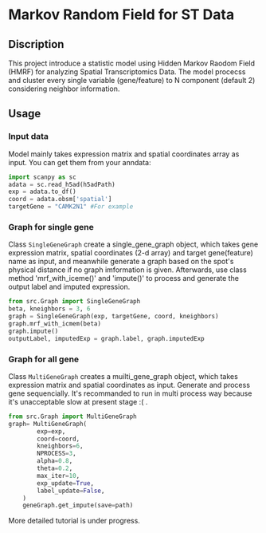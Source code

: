 # Markov Random Field for ST Data 

## Discription 

This project introduce a statistic model using Hidden Markov Raodom Field (HMRF) for analyzing Spatial Transcriptomics Data. 
The model procecss and cluster every single variable (gene/feature) to N component (default 2) considering neighbor information.

## Usage
### Input data 

Model mainly takes expression matrix and spatial coordinates array as input. You can get them from your anndata:

```python
import scanpy as sc
adata = sc.read_h5ad(h5adPath) 
exp = adata.to_df()
coord = adata.obsm['spatial']
targetGene = "CAMK2N1" #For example 
```

### Graph for single gene 
Class `SingleGeneGraph` create a single_gene_graph object, which takes gene expression matrix, spatial coordinates (2-d array) and target gene(feature) name as input, and meanwhile generate a graph based on the spot's physical distance if no graph imformation is given. Afterwards, use class method 'mrf_with_iceme()' and 'impute()' to process and generate the output label and imputed expression.

```python
from src.Graph import SingleGeneGraph 
beta, kneighbors = 3, 6
graph = SingleGeneGraph(exp, targetGene, coord, kneighbors)
graph.mrf_with_icmem(beta)
graph.impute()
outputLabel, imputedExp = graph.label, graph.imputedExp
```

### Graph for all gene
Class `MultiGeneGraph` creates a muilti_gene_graph object, which takes expression matrix and spatial coordinates as input. Generate and process gene sequencially. It's recommanded to run in multi process way because it's unacceptable slow at present stage :( . 

```python
from src.Graph import MultiGeneGraph
graph= MultiGeneGraph(
        exp=exp,
        coord=coord,
        kneighbors=6,
        NPROCESS=3,
        alpha=0.8,
        theta=0.2,
        max_iter=10,
        exp_update=True,
        label_update=False,
    )
    geneGraph.get_impute(save=path)
```

More detailed tutorial is under progress.
